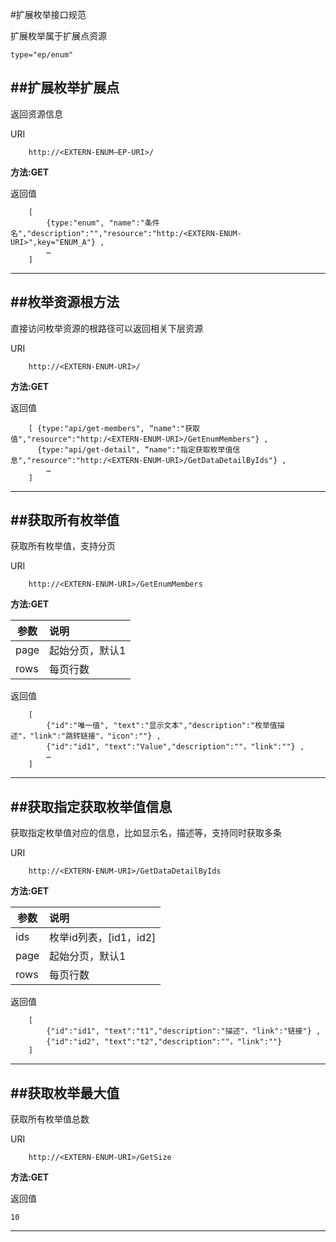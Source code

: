 #扩展枚举接口规范

扩展枚举属于扩展点资源

	type="ep/enum"

##扩展枚举扩展点
----------

返回资源信息

URI

		http://<EXTERN-ENUM—EP-URI>/

**方法:GET**

返回值

		[ 
			{type:"enum", "name":"条件名","description":"","resource":"http:/<EXTERN-ENUM-URI>",key="ENUM_A"} ,
			…
	    ] 
***



##枚举资源根方法
----------

直接访问枚举资源的根路径可以返回相关下层资源

URI

		http://<EXTERN-ENUM-URI>/

**方法:GET**

返回值

		[ {type:"api/get-members", “name":"获取值","resource":"http:/<EXTERN-ENUM-URI>/GetEnumMembers"} ,
		  {type:"api/get-detail", “name":"指定获取枚举值信息","resource":"http:/<EXTERN-ENUM-URI>/GetDataDetailByIds"} ,
			…
	    ] 
***


##获取所有枚举值
----------

获取所有枚举值，支持分页

URI

		http://<EXTERN-ENUM-URI>/GetEnumMembers

**方法:GET**


|参数 | 说明 |
| --- | :-- |
| page | 起始分页，默认1 |
| rows | 每页行数 |


返回值

		[ 
			{"id":"唯一值", "text":"显示文本","description":"枚举值描述"，"link":"跳转链接"，"icon":""} ,
		  	{"id":"id1", "text":"Value","description":""，"link":""} ,
			…
	    ] 
***


##获取指定获取枚举值信息
----------

获取指定枚举值对应的信息，比如显示名，描述等，支持同时获取多条

URI

		http://<EXTERN-ENUM-URI>/GetDataDetailByIds

**方法:GET**


|参数 | 说明 |
| --- | :-- |
| ids | 枚举id列表，[id1，id2] |
| page | 起始分页，默认1 |
| rows | 每页行数 |


返回值

		[ 
			{"id":"id1", "text":"t1","description":"描述"，"link":"链接"} ,
		  	{"id":"id2", "text":"t2","description":""，"link":""}
	    ] 
***

##获取枚举最大值
----------

获取所有枚举值总数

URI

		http://<EXTERN-ENUM-URI>/GetSize

**方法:GET**




返回值

	10

***